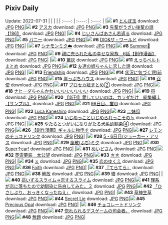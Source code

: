 ## Pixiv Daily
Update: 2022-07-31
|      |      |      |
| :----: | :----: | :----: |
|![](https://pixiv.microyu.workers.dev/c/240x480/img-master/img/2022/07/29/00/00/34/100064142_p0_master1200.jpg) **#1** [とんぼ玉](https://www.pixiv.net/artworks/100064142) download: [JPG](https://pixiv.microyu.workers.dev/img-original/img/2022/07/29/00/00/34/100064142_p0.jpg) [PNG](https://pixiv.microyu.workers.dev/img-original/img/2022/07/29/00/00/34/100064142_p0.png)|![](https://pixiv.microyu.workers.dev/c/240x480/img-master/img/2022/07/29/00/00/49/100064162_p0_master1200.jpg) **#2** [アスカ](https://www.pixiv.net/artworks/100064162) download: [JPG](https://pixiv.microyu.workers.dev/img-original/img/2022/07/29/00/00/49/100064162_p0.jpg) [PNG](https://pixiv.microyu.workers.dev/img-original/img/2022/07/29/00/00/49/100064162_p0.png)|![](https://pixiv.microyu.workers.dev/c/240x480/img-master/img/2022/07/29/19/00/05/100079138_p0_master1200.jpg) **#3** [先輩がうざい後輩の話【186】](https://www.pixiv.net/artworks/100079138) download: [JPG](https://pixiv.microyu.workers.dev/img-original/img/2022/07/29/19/00/05/100079138_p0.jpg) [PNG](https://pixiv.microyu.workers.dev/img-original/img/2022/07/29/19/00/05/100079138_p0.png)|
|![](https://pixiv.microyu.workers.dev/c/240x480/img-master/img/2022/07/30/11/00/09/100095837_p0_master1200.jpg) **#4** [じいさんばあさん若返る](https://www.pixiv.net/artworks/100095837) download: [JPG](https://pixiv.microyu.workers.dev/img-original/img/2022/07/30/11/00/09/100095837_p0.jpg) [PNG](https://pixiv.microyu.workers.dev/img-original/img/2022/07/30/11/00/09/100095837_p0.png)|![](https://pixiv.microyu.workers.dev/c/240x480/img-master/img/2022/07/29/00/00/32/100064137_p0_master1200.jpg) **#5** [バニー](https://www.pixiv.net/artworks/100064137) download: [JPG](https://pixiv.microyu.workers.dev/img-original/img/2022/07/29/00/00/32/100064137_p0.jpg) [PNG](https://pixiv.microyu.workers.dev/img-original/img/2022/07/29/00/00/32/100064137_p0.png)|![](https://pixiv.microyu.workers.dev/c/240x480/img-master/img/2022/07/30/00/02/36/100086900_p0_master1200.jpg) **#6** [DIO&ザ・ワールド](https://www.pixiv.net/artworks/100086900) download: [JPG](https://pixiv.microyu.workers.dev/img-original/img/2022/07/30/00/02/36/100086900_p0.jpg) [PNG](https://pixiv.microyu.workers.dev/img-original/img/2022/07/30/00/02/36/100086900_p0.png)|
|![](https://pixiv.microyu.workers.dev/c/240x480/img-master/img/2022/07/30/00/26/07/100087790_p0_master1200.jpg) **#7** [シナモンミク☁️](https://www.pixiv.net/artworks/100087790) download: [JPG](https://pixiv.microyu.workers.dev/img-original/img/2022/07/30/00/26/07/100087790_p0.jpg) [PNG](https://pixiv.microyu.workers.dev/img-original/img/2022/07/30/00/26/07/100087790_p0.png)|![](https://pixiv.microyu.workers.dev/c/240x480/img-master/img/2022/07/29/00/01/21/100064212_p0_master1200.jpg) **#8** [Summer🐰](https://www.pixiv.net/artworks/100064212) download: [JPG](https://pixiv.microyu.workers.dev/img-original/img/2022/07/29/00/01/21/100064212_p0.jpg) [PNG](https://pixiv.microyu.workers.dev/img-original/img/2022/07/29/00/01/21/100064212_p0.png)|![](https://pixiv.microyu.workers.dev/c/240x480/img-master/img/2022/07/29/18/35/55/100078626_p0_master1200.jpg) **#9** [親に売られた私の幸せな家族　6話【創作漫画】](https://www.pixiv.net/artworks/100078626) download: [JPG](https://pixiv.microyu.workers.dev/img-original/img/2022/07/29/18/35/55/100078626_p0.jpg) [PNG](https://pixiv.microyu.workers.dev/img-original/img/2022/07/29/18/35/55/100078626_p0.png)|
|![](https://pixiv.microyu.workers.dev/c/240x480/img-master/img/2022/07/29/07/56/07/100070103_p0_master1200.jpg) **#10** [黛灰](https://www.pixiv.net/artworks/100070103) download: [JPG](https://pixiv.microyu.workers.dev/img-original/img/2022/07/29/07/56/07/100070103_p0.jpg) [PNG](https://pixiv.microyu.workers.dev/img-original/img/2022/07/29/07/56/07/100070103_p0.png)|![](https://pixiv.microyu.workers.dev/c/240x480/img-master/img/2022/07/29/20/52/25/100081650_p0_master1200.jpg) **#11** [えっちベルトまとめ](https://www.pixiv.net/artworks/100081650) download: [JPG](https://pixiv.microyu.workers.dev/img-original/img/2022/07/29/20/52/25/100081650_p0.jpg) [PNG](https://pixiv.microyu.workers.dev/img-original/img/2022/07/29/20/52/25/100081650_p0.png)|![](https://pixiv.microyu.workers.dev/c/240x480/img-master/img/2022/07/30/00/03/42/100086996_p0_master1200.jpg) **#12** [友達の姉ちゃんに恋した話](https://www.pixiv.net/artworks/100086996) download: [JPG](https://pixiv.microyu.workers.dev/img-original/img/2022/07/30/00/03/42/100086996_p0.jpg) [PNG](https://pixiv.microyu.workers.dev/img-original/img/2022/07/30/00/03/42/100086996_p0.png)|
|![](https://pixiv.microyu.workers.dev/c/240x480/img-master/img/2022/07/30/14/13/13/100089490_p0_master1200.jpg) **#13** [Friendship](https://www.pixiv.net/artworks/100089490) download: [JPG](https://pixiv.microyu.workers.dev/img-original/img/2022/07/30/14/13/13/100089490_p0.jpg) [PNG](https://pixiv.microyu.workers.dev/img-original/img/2022/07/30/14/13/13/100089490_p0.png)|![](https://pixiv.microyu.workers.dev/c/240x480/img-master/img/2022/07/29/00/20/20/100064836_p0_master1200.jpg) **#14** [状況に気づく1秒前](https://www.pixiv.net/artworks/100064836) download: [JPG](https://pixiv.microyu.workers.dev/img-original/img/2022/07/29/00/20/20/100064836_p0.jpg) [PNG](https://pixiv.microyu.workers.dev/img-original/img/2022/07/29/00/20/20/100064836_p0.png)|![](https://pixiv.microyu.workers.dev/c/240x480/img-master/img/2022/07/29/07/30/00/100069875_p0_master1200.jpg) **#15** [崖っぷちハウス](https://www.pixiv.net/artworks/100069875) download: [JPG](https://pixiv.microyu.workers.dev/img-original/img/2022/07/29/07/30/00/100069875_p0.jpg) [PNG](https://pixiv.microyu.workers.dev/img-original/img/2022/07/29/07/30/00/100069875_p0.png)|
|![](https://pixiv.microyu.workers.dev/c/240x480/img-master/img/2022/07/29/00/00/46/100064158_p0_master1200.jpg) **#16** [召使](https://www.pixiv.net/artworks/100064158) download: [JPG](https://pixiv.microyu.workers.dev/img-original/img/2022/07/29/00/00/46/100064158_p0.jpg) [PNG](https://pixiv.microyu.workers.dev/img-original/img/2022/07/29/00/00/46/100064158_p0.png)|![](https://pixiv.microyu.workers.dev/c/240x480/img-master/img/2022/07/29/23/13/45/100085381_p0_master1200.jpg) **#17** [プロセカ絵まとめ②](https://www.pixiv.net/artworks/100085381) download: [JPG](https://pixiv.microyu.workers.dev/img-original/img/2022/07/29/23/13/45/100085381_p0.jpg) [PNG](https://pixiv.microyu.workers.dev/img-original/img/2022/07/29/23/13/45/100085381_p0.png)|![](https://pixiv.microyu.workers.dev/c/240x480/img-master/img/2022/07/29/22/15/03/100083845_p0_master1200.jpg) **#18** [ナヒーダちゃんかわいいいいいいいい](https://www.pixiv.net/artworks/100083845) download: [JPG](https://pixiv.microyu.workers.dev/img-original/img/2022/07/29/22/15/03/100083845_p0.jpg) [PNG](https://pixiv.microyu.workers.dev/img-original/img/2022/07/29/22/15/03/100083845_p0.png)|
|![](https://pixiv.microyu.workers.dev/c/240x480/img-master/img/2022/07/29/00/01/27/100064216_p0_master1200.jpg) **#19** [🐱](https://www.pixiv.net/artworks/100064216) download: [JPG](https://pixiv.microyu.workers.dev/img-original/img/2022/07/29/00/01/27/100064216_p0.jpg) [PNG](https://pixiv.microyu.workers.dev/img-original/img/2022/07/29/00/01/27/100064216_p0.png)|![](https://pixiv.microyu.workers.dev/c/240x480/img-master/img/2022/07/30/00/06/17/100087136_p0_master1200.jpg) **#20** [【新刊】愛していいのは、カラダだけ　総集編１【サンプル】](https://www.pixiv.net/artworks/100087136) download: [JPG](https://pixiv.microyu.workers.dev/img-original/img/2022/07/30/00/06/17/100087136_p0.jpg) [PNG](https://pixiv.microyu.workers.dev/img-original/img/2022/07/30/00/06/17/100087136_p0.png)|![](https://pixiv.microyu.workers.dev/c/240x480/img-master/img/2022/07/29/01/05/55/100065900_p0_master1200.jpg) **#21** [98日目、蛍🟡](https://www.pixiv.net/artworks/100065900) download: [JPG](https://pixiv.microyu.workers.dev/img-original/img/2022/07/29/01/05/55/100065900_p0.jpg) [PNG](https://pixiv.microyu.workers.dev/img-original/img/2022/07/29/01/05/55/100065900_p0.png)|
|![](https://pixiv.microyu.workers.dev/c/240x480/img-master/img/2022/07/29/18/17/31/100076378_p0_master1200.jpg) **#22** [Luca Kaneshiro](https://www.pixiv.net/artworks/100076378) download: [JPG](https://pixiv.microyu.workers.dev/img-original/img/2022/07/29/18/17/31/100076378_p0.jpg) [PNG](https://pixiv.microyu.workers.dev/img-original/img/2022/07/29/18/17/31/100076378_p0.png)|![](https://pixiv.microyu.workers.dev/c/240x480/img-master/img/2022/07/29/00/07/43/100064507_p0_master1200.jpg) **#23** [二妹组](https://www.pixiv.net/artworks/100064507) download: [JPG](https://pixiv.microyu.workers.dev/img-original/img/2022/07/29/00/07/43/100064507_p0.jpg) [PNG](https://pixiv.microyu.workers.dev/img-original/img/2022/07/29/00/07/43/100064507_p0.png)|![](https://pixiv.microyu.workers.dev/c/240x480/img-master/img/2022/07/29/21/23/25/100082504_p0_master1200.jpg) **#24** [いじめっこといじめられっこその５](https://www.pixiv.net/artworks/100082504) download: [JPG](https://pixiv.microyu.workers.dev/img-original/img/2022/07/29/21/23/25/100082504_p0.jpg) [PNG](https://pixiv.microyu.workers.dev/img-original/img/2022/07/29/21/23/25/100082504_p0.png)|
|![](https://pixiv.microyu.workers.dev/c/240x480/img-master/img/2022/07/30/00/03/11/100086941_p0_master1200.jpg) **#25** [やたらとつがいになりがたる犬系幼馴染④](https://www.pixiv.net/artworks/100086941) download: [JPG](https://pixiv.microyu.workers.dev/img-original/img/2022/07/30/00/03/11/100086941_p0.jpg) [PNG](https://pixiv.microyu.workers.dev/img-original/img/2022/07/30/00/03/11/100086941_p0.png)|![](https://pixiv.microyu.workers.dev/c/240x480/img-master/img/2022/07/29/21/35/04/100082797_p0_master1200.jpg) **#26** [【創作漫画】ギャルに物申す](https://www.pixiv.net/artworks/100082797) download: [JPG](https://pixiv.microyu.workers.dev/img-original/img/2022/07/29/21/35/04/100082797_p0.jpg) [PNG](https://pixiv.microyu.workers.dev/img-original/img/2022/07/29/21/35/04/100082797_p0.png)|![](https://pixiv.microyu.workers.dev/c/240x480/img-master/img/2022/07/29/20/30/00/100081132_p0_master1200.jpg) **#27** [レモンのチョコドリンク](https://www.pixiv.net/artworks/100081132) download: [JPG](https://pixiv.microyu.workers.dev/img-original/img/2022/07/29/20/30/00/100081132_p0.jpg) [PNG](https://pixiv.microyu.workers.dev/img-original/img/2022/07/29/20/30/00/100081132_p0.png)|
|![](https://pixiv.microyu.workers.dev/c/240x480/img-master/img/2022/07/30/00/03/36/100086976_p0_master1200.jpg) **#28** [5・6日目/ジョーカー・アリス](https://www.pixiv.net/artworks/100086976) download: [JPG](https://pixiv.microyu.workers.dev/img-original/img/2022/07/30/00/03/36/100086976_p0.jpg) [PNG](https://pixiv.microyu.workers.dev/img-original/img/2022/07/30/00/03/36/100086976_p0.png)|![](https://pixiv.microyu.workers.dev/c/240x480/img-master/img/2022/07/30/18/11/24/100103344_p0_master1200.jpg) **#29** [風散(ふぢ)ミク](https://www.pixiv.net/artworks/100103344) download: [JPG](https://pixiv.microyu.workers.dev/img-original/img/2022/07/30/18/11/24/100103344_p0.jpg) [PNG](https://pixiv.microyu.workers.dev/img-original/img/2022/07/30/18/11/24/100103344_p0.png)|![](https://pixiv.microyu.workers.dev/c/240x480/img-master/img/2022/07/30/14/58/27/100099697_p0_master1200.jpg) **#30** [Super↑car!](https://www.pixiv.net/artworks/100099697) download: [JPG](https://pixiv.microyu.workers.dev/img-original/img/2022/07/30/14/58/27/100099697_p0.jpg) [PNG](https://pixiv.microyu.workers.dev/img-original/img/2022/07/30/14/58/27/100099697_p0.png)|
|![](https://pixiv.microyu.workers.dev/c/240x480/img-master/img/2022/07/29/12/00/01/100072677_p0_master1200.jpg) **#31** [めいどさん](https://www.pixiv.net/artworks/100072677) download: [JPG](https://pixiv.microyu.workers.dev/img-original/img/2022/07/29/12/00/01/100072677_p0.jpg) [PNG](https://pixiv.microyu.workers.dev/img-original/img/2022/07/29/12/00/01/100072677_p0.png)|![](https://pixiv.microyu.workers.dev/c/240x480/img-master/img/2022/07/30/22/31/57/100109875_p0_master1200.jpg) **#32** [英霊夢装　太公望](https://www.pixiv.net/artworks/100109875) download: [JPG](https://pixiv.microyu.workers.dev/img-original/img/2022/07/30/22/31/57/100109875_p0.jpg) [PNG](https://pixiv.microyu.workers.dev/img-original/img/2022/07/30/22/31/57/100109875_p0.png)|![](https://pixiv.microyu.workers.dev/c/240x480/img-master/img/2022/07/29/20/30/10/100081144_p0_master1200.jpg) **#33** [☆☆](https://www.pixiv.net/artworks/100081144) download: [JPG](https://pixiv.microyu.workers.dev/img-original/img/2022/07/29/20/30/10/100081144_p0.jpg) [PNG](https://pixiv.microyu.workers.dev/img-original/img/2022/07/29/20/30/10/100081144_p0.png)|
|![](https://pixiv.microyu.workers.dev/c/240x480/img-master/img/2022/07/30/00/12/44/100087387_p0_master1200.jpg) **#34** [⚔](https://www.pixiv.net/artworks/100087387) download: [JPG](https://pixiv.microyu.workers.dev/img-original/img/2022/07/30/00/12/44/100087387_p0.jpg) [PNG](https://pixiv.microyu.workers.dev/img-original/img/2022/07/30/00/12/44/100087387_p0.png)|![](https://pixiv.microyu.workers.dev/c/240x480/img-master/img/2022/07/29/17/36/51/100077417_p0_master1200.jpg) **#35** [恋のゆくえ](https://www.pixiv.net/artworks/100077417) download: [JPG](https://pixiv.microyu.workers.dev/img-original/img/2022/07/29/17/36/51/100077417_p0.jpg) [PNG](https://pixiv.microyu.workers.dev/img-original/img/2022/07/29/17/36/51/100077417_p0.png)|![](https://pixiv.microyu.workers.dev/c/240x480/img-master/img/2022/07/29/00/00/43/100064155_p0_master1200.jpg) **#36** [Faith](https://www.pixiv.net/artworks/100064155) download: [JPG](https://pixiv.microyu.workers.dev/img-original/img/2022/07/29/00/00/43/100064155_p0.jpg) [PNG](https://pixiv.microyu.workers.dev/img-original/img/2022/07/29/00/00/43/100064155_p0.png)|
|![](https://pixiv.microyu.workers.dev/c/240x480/img-master/img/2022/07/30/00/02/51/100086920_p0_master1200.jpg) **#37** [『てらてら』](https://www.pixiv.net/artworks/100086920) download: [JPG](https://pixiv.microyu.workers.dev/img-original/img/2022/07/30/00/02/51/100086920_p0.jpg) [PNG](https://pixiv.microyu.workers.dev/img-original/img/2022/07/30/00/02/51/100086920_p0.png)|![](https://pixiv.microyu.workers.dev/c/240x480/img-master/img/2022/07/29/12/21/36/100073012_p0_master1200.jpg) **#38** [解放](https://www.pixiv.net/artworks/100073012) download: [JPG](https://pixiv.microyu.workers.dev/img-original/img/2022/07/29/12/21/36/100073012_p0.jpg) [PNG](https://pixiv.microyu.workers.dev/img-original/img/2022/07/29/12/21/36/100073012_p0.png)|![](https://pixiv.microyu.workers.dev/c/240x480/img-master/img/2022/07/30/00/33/42/100087990_p0_master1200.jpg) **#39** [環](https://www.pixiv.net/artworks/100087990) download: [JPG](https://pixiv.microyu.workers.dev/img-original/img/2022/07/30/00/33/42/100087990_p0.jpg) [PNG](https://pixiv.microyu.workers.dev/img-original/img/2022/07/30/00/33/42/100087990_p0.png)|
|![](https://pixiv.microyu.workers.dev/c/240x480/img-master/img/2022/07/30/19/03/46/100104444_p0_master1200.jpg) **#40** [這いずるスライム→恋するスライム](https://www.pixiv.net/artworks/100104444) download: [JPG](https://pixiv.microyu.workers.dev/img-original/img/2022/07/30/19/03/46/100104444_p0.jpg) [PNG](https://pixiv.microyu.workers.dev/img-original/img/2022/07/30/19/03/46/100104444_p0.png)|![](https://pixiv.microyu.workers.dev/c/240x480/img-master/img/2022/07/29/19/06/55/100079329_p0_master1200.jpg) **#41** [理系が恋に落ちたので幼馴染に告白してみた。２](https://www.pixiv.net/artworks/100079329) download: [JPG](https://pixiv.microyu.workers.dev/img-original/img/2022/07/29/19/06/55/100079329_p0.jpg) [PNG](https://pixiv.microyu.workers.dev/img-original/img/2022/07/29/19/06/55/100079329_p0.png)|![](https://pixiv.microyu.workers.dev/c/240x480/img-master/img/2022/07/29/00/00/29/100064129_p0_master1200.jpg) **#42** [「ひさしぶり、おっきくなったねえ」](https://www.pixiv.net/artworks/100064129) download: [JPG](https://pixiv.microyu.workers.dev/img-original/img/2022/07/29/00/00/29/100064129_p0.jpg) [PNG](https://pixiv.microyu.workers.dev/img-original/img/2022/07/29/00/00/29/100064129_p0.png)|
|![](https://pixiv.microyu.workers.dev/c/240x480/img-master/img/2022/07/29/15/12/21/100075271_p0_master1200.jpg) **#43** [草神生草](https://www.pixiv.net/artworks/100075271) download: [JPG](https://pixiv.microyu.workers.dev/img-original/img/2022/07/29/15/12/21/100075271_p0.jpg) [PNG](https://pixiv.microyu.workers.dev/img-original/img/2022/07/29/15/12/21/100075271_p0.png)|![](https://pixiv.microyu.workers.dev/c/240x480/img-master/img/2022/07/30/15/12/17/100099939_p0_master1200.jpg) **#44** [Secret Lie](https://www.pixiv.net/artworks/100099939) download: [JPG](https://pixiv.microyu.workers.dev/img-original/img/2022/07/30/15/12/17/100099939_p0.jpg) [PNG](https://pixiv.microyu.workers.dev/img-original/img/2022/07/30/15/12/17/100099939_p0.png)|![](https://pixiv.microyu.workers.dev/c/240x480/img-master/img/2022/07/29/00/00/51/100064165_p0_master1200.jpg) **#45** [Precious Opal](https://www.pixiv.net/artworks/100064165) download: [JPG](https://pixiv.microyu.workers.dev/img-original/img/2022/07/29/00/00/51/100064165_p0.jpg) [PNG](https://pixiv.microyu.workers.dev/img-original/img/2022/07/29/00/00/51/100064165_p0.png)|
|![](https://pixiv.microyu.workers.dev/c/240x480/img-master/img/2022/07/30/20/30/00/100106537_p0_master1200.jpg) **#46** [チョコレートドリンク](https://www.pixiv.net/artworks/100106537) download: [JPG](https://pixiv.microyu.workers.dev/img-original/img/2022/07/30/20/30/00/100106537_p0.jpg) [PNG](https://pixiv.microyu.workers.dev/img-original/img/2022/07/30/20/30/00/100106537_p0.png)|![](https://pixiv.microyu.workers.dev/c/240x480/img-master/img/2022/07/30/14/13/14/100098445_p0_master1200.jpg) **#47** [惚れられるデスゲームの司会者。](https://www.pixiv.net/artworks/100098445) download: [JPG](https://pixiv.microyu.workers.dev/img-original/img/2022/07/30/14/13/14/100098445_p0.jpg) [PNG](https://pixiv.microyu.workers.dev/img-original/img/2022/07/30/14/13/14/100098445_p0.png)|![](https://pixiv.microyu.workers.dev/c/240x480/img-master/img/2022/07/29/22/49/10/100084730_p0_master1200.jpg) **#48** [無題](https://www.pixiv.net/artworks/100084730) download: [JPG](https://pixiv.microyu.workers.dev/img-original/img/2022/07/29/22/49/10/100084730_p0.jpg) [PNG](https://pixiv.microyu.workers.dev/img-original/img/2022/07/29/22/49/10/100084730_p0.png)|
